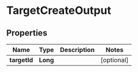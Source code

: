 

# TargetCreateOutput


## Properties

| Name | Type | Description | Notes |
|------------ | ------------- | ------------- | -------------|
|**targetId** | **Long** |  |  [optional] |



